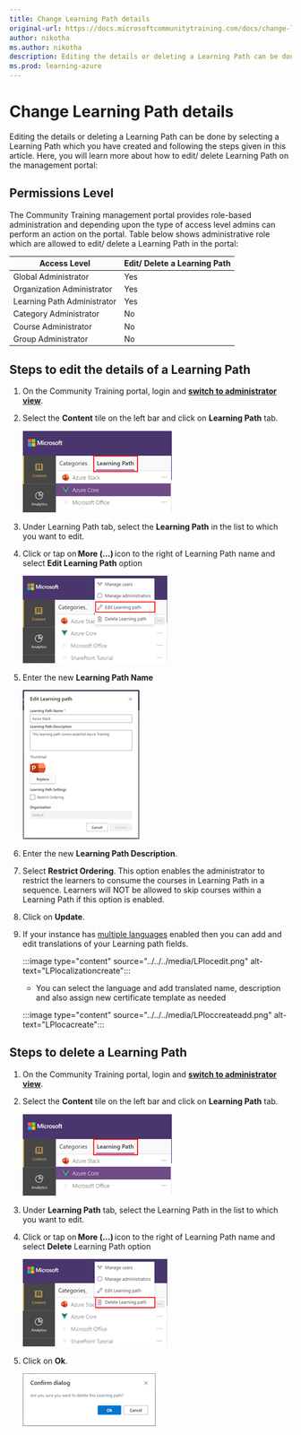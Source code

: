 ```yaml
---
title: Change Learning Path details
original-url: https://docs.microsoftcommunitytraining.com/docs/change-learning-path-details
author: nikotha
ms.author: nikotha
description: Editing the details or deleting a Learning Path can be done by selecting a Learning Path which you have created and following the steps given in this article.
ms.prod: learning-azure
---
```


# Change Learning Path details

Editing the details or deleting a Learning Path can be done by selecting a Learning Path which you have created and following the steps given in this article.
Here, you will learn more about how to edit/ delete Learning Path on the management portal:

## Permissions Level

The Community Training management portal provides role-based administration and depending upon the type of access level admins can perform an action on the portal. Table below shows administrative role which are allowed to edit/ delete a Learning Path in the portal:

| Access Level  | Edit/ Delete a Learning Path |
| --- | --- |
| Global Administrator | Yes |
| Organization Administrator | Yes |
| Learning Path Administrator | Yes |
| Category Administrator | No |
| Course Administrator | No |
| Group Administrator | No |

## Steps to edit the details of a Learning Path

1. On the Community Training portal, login and [**switch to administrator view**](../../../get-started/step-by-step-configuration-guide.md#step-2--switch-to-administrator-view-of-the-portal).

2. Select the **Content** tile on the left bar and click on **Learning Path** tab.

    ![Click Learning Path from Content](../../../media/image%28388%29.png)

3. Under Learning Path tab, select the **Learning Path** in the list to which you want to edit.

4. Click or tap on **More (…)** icon to the right of Learning Path name and select **Edit Learning Path** option

    ![Edit Learning Path](../../../media/image%28409%29.png)

5. Enter the new **Learning Path Name**

    ![Learning Path Name](../../../media/image%28410%29.png)

6. Enter the new **Learning Path Description**.

7. Select **Restrict Ordering**. This option enables the administrator to restrict the learners to consume the courses in Learning Path in a sequence. Learners will NOT be allowed to skip courses within a Learning Path if this option is enabled.

8. Click on **Update**.

9. If your instance has [multiple languages](../../../settings/customize-languages-for-the-learners-on-the-platform.md#customize-languages-on-the-platform) enabled then you can add and edit translations of your Learning path fields.

    :::image type="content" source="../../../media/LPlocedit.png" alt-text="LPlocalizationcreate":::

    * You can select the language and add translated name, description and also assign new certificate template as needed

    :::image type="content" source="../../../media/LPloccreateadd.png" alt-text="LPlocacreate"::: 

## Steps to delete a Learning Path

1. On the Community Training portal, login and [**switch to administrator view**](../../../get-started/step-by-step-configuration-guide.md#step-2--switch-to-administrator-view-of-the-portal).

2. Select the **Content** tile on the left bar and click on **Learning Path** tab.

    ![Click Learning Path](../../../media/image%28388%29.png)

3. Under **Learning Path** tab, select the Learning Path in the list to which you want to edit.

4. Click or tap on **More (…)** icon to the right of Learning Path name and select **Delete** Learning Path option

    ![Delete Learning Path](../../../media/image%28411%29.png)

5. Click on **Ok**.

    ![Click OK](../../../media/image%28412%29.png)
